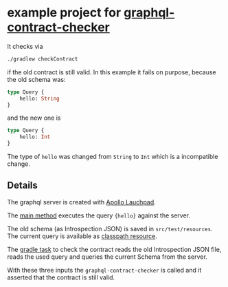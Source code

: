 # example project for [graphql-contract-checker](https://github.com/andimarek/graphql-contract-checker)
 
It checks via

```bash
./gradlew checkContract
```

if the old contract is still valid. In this example it fails on purpose, because the old schema was:

```graphql
type Query {
    hello: String
}
```

and the new one is 


```graphql
type Query {
    hello: Int
}
```

The type of `hello` was changed from `String` to `Int` which is a incompatible change.


## Details

The graphql server is created  with [Apollo Lauchpad](https://launchpad.graphql.com).

The [main method](src/main/java/Main.java) executes the query `{hello}` against the server.

The old schema (as Introspection JSON) is saved in `src/test/resources`. 
The current query is available as [classpath resource](src/main/resources/request.graphql).

The [gradle task](build.gradle#L45) to check the contract reads the old Introspection JSON file, 
reads the used query and queries the current Schema from the server.

With these three inputs the `graphql-contract-checker` is called and it asserted that the contract is still valid. 
